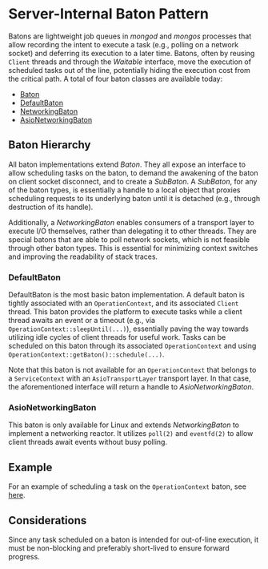 # Server-Internal Baton Pattern

Batons are lightweight job queues in *mongod* and *mongos* processes that allow 
recording the intent to execute a task (e.g., polling on a network socket) and 
deferring its execution to a later time. Batons, often by reusing `Client` 
threads and through the *Waitable* interface, move the execution of scheduled 
tasks out of the line, potentially hiding the execution cost from the critical 
path. A total of four baton classes are available today:

- [Baton][baton]
- [DefaultBaton][defaultBaton]
- [NetworkingBaton][networkingBaton]
- [AsioNetworkingBaton][asioNetworkingBaton]

## Baton Hierarchy

All baton implementations extend *Baton*. They all expose an interface to allow 
scheduling tasks on the baton, to demand the awakening of the baton on client 
socket disconnect, and to create a *SubBaton*. A *SubBaton*, for any of the 
baton types, is essentially a handle to a local object that proxies scheduling 
requests to its underlying baton until it is detached (e.g., through destruction 
of its handle).

Additionally, a *NetworkingBaton* enables consumers of a transport layer to 
execute I/O themselves, rather than delegating it to other threads. They are 
special batons that are able to poll network sockets, which is not feasible 
through other baton types. This is essential for minimizing context switches and 
improving the readability of stack traces.

### DefaultBaton

DefaultBaton is the most basic baton implementation. A default baton is tightly 
associated with an `OperationContext`, and its associated `Client` thread. This 
baton provides the platform to execute tasks while a client thread awaits an 
event or a timeout (e.g., via `OperationContext::sleepUntil(...)`), essentially 
paving the way towards utilizing idle cycles of client threads for useful work. 
Tasks can be scheduled on this baton through its associated `OperationContext` 
and using `OperationContext::getBaton()::schedule(...)`.

Note that this baton is not available for an `OperationContext` that belongs to 
a `ServiceContext` with an `AsioTransportLayer` transport layer. In that case, 
the aforementioned interface will return a handle to *AsioNetworkingBaton*.

### AsioNetworkingBaton

This baton is only available for Linux and extends *NetworkingBaton* to 
implement a networking reactor. It utilizes `poll(2)` and `eventfd(2)` to allow 
client threads await events without busy polling.

## Example

For an example of scheduling a task on the `OperationContext` baton, see 
[here][example].

## Considerations

Since any task scheduled on a baton is intended for out-of-line execution, it 
must be non-blocking and preferably short-lived to ensure forward progress.

[baton]:https://github.com/mongodb/mongo/blob/5906d967c3144d09fab6a4cc1daddb295df19ffb/src/mongo/db/baton.h#L61-L178
[defaultBaton]: https://github.com/mongodb/mongo/blob/9cfe13115e92a43d1b9273ee1d5817d548264ba7/src/mongo/db/default_baton.h#L46-L75
[networkingBaton]: https://github.com/mongodb/mongo/blob/9cfe13115e92a43d1b9273ee1d5817d548264ba7/src/mongo/transport/baton.h#L61-L96
[asioNetworkingBaton]: https://github.com/mongodb/mongo/blob/9cfe13115e92a43d1b9273ee1d5817d548264ba7/src/mongo/transport/baton_asio_linux.h#L60-L529
[example]: https://github.com/mongodb/mongo/blob/262e5a961fa7221bfba5722aeea2db719f2149f5/src/mongo/s/multi_statement_transaction_requests_sender.cpp#L91-L99

